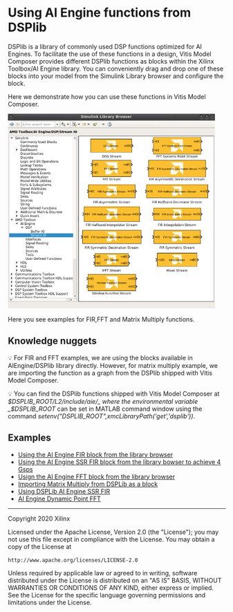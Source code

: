 # Using AI Engine functions from DSPlib

DSPlib is a library of commonly used DSP functions optimized for AI Engines. To facilitate the use of these functions in a design, Vitis Model Composer provides different DSPlib functions as blocks within the Xilinx Toolbox/AI Engine library. You can conveniently drag and drop one of these blocks into your model from the Simulink Library browser and configure the block.

Here we demonstrate how you can use these functions in Vitis Model Composer.

<img height="450" src="images/screen_shot.PNG">

Here you see examples for FIR,FFT and Matrix Multiply functions.

## Knowledge nuggets

:bulb: For FIR and FFT examples, we are using the blocks available in AIEngine/DSPlib library directly. However, for matrix multiply example, we are importing the function as a graph from the  DSPlib shipped with Vitis Model Composer.

:bulb: You can find the DSPlib functions shipped with Vitis Model Composer at _$DSPLIB_ROOT/L2/include/aie/_ where the environmental variable _$DSPLIB_ROOT_ can be set in MATLAB command window using the command _setenv("DSPLIB_ROOT",xmcLibraryPath('get','dsplib'))_.

## Examples
- [Using the AI Engine FIR block from the library browser](fir/README.md)
- [Using the AI Engine SSR FIR block from the library bowser to achieve 4 Gsps](fir_ssr/README.md)
- [Usign the AI Engine FFT block from the library browser](fft/README.md)
- [Importing Matrix Multiply from DSPLib as a block](matrix_multiply/README.md)
- [Using DSPLib AI Engine SSR FIR](fir_ssr/README.md)
- [AI Engine Dynamic Point FFT](Dynamic_FFT/README.md)

--------------
Copyright 2020 Xilinx

Licensed under the Apache License, Version 2.0 (the "License");
you may not use this file except in compliance with the License.
You may obtain a copy of the License at

    http://www.apache.org/licenses/LICENSE-2.0

Unless required by applicable law or agreed to in writing, software
distributed under the License is distributed on an "AS IS" BASIS,
WITHOUT WARRANTIES OR CONDITIONS OF ANY KIND, either express or implied.
See the License for the specific language governing permissions and
limitations under the License.
